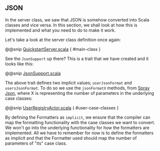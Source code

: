 JSON
----

In the server class, we saw that JSON is somehow converted into Scala classes and vice versa. In this section, we shall look at how this is implemented and what you need to do to make it work.

Let's take a look at the server class definition once again:

@@snip [QuickstartServer.scala]($g8src$/scala/com/lightbend/akka/http/sample/QuickstartServer.scala) { #main-class }

See the `JsonSupport` up there? This is a trait that we have created and it looks like this:

@@snip [JsonSupport.scala]($g8src$/scala/com/lightbend/akka/http/sample/JsonSupport.scala)

The above trait defines two implicit values; `userJsonFormat` and `usersJsonFormat`. To do so we use the `jsonFormatX` methods, from [Spray Json](https://github.com/spray/spray-json),  where X is representing the number of parameters in the underlying case classes:

@@snip [UserRegistryActor.scala]($g8src$/scala/com/lightbend/akka/http/sample/UserRegistryActor.scala) { #user-case-classes }

By defining the Formatters as `implicit`, we ensure that the compiler can map the formatting functionality with the case classes we want to convert. We won't go into the underlying functionality for how the formatters are implemented. All we have to remember for now is to define the formatters as implicit and that the Formatter used should map the number of parameters of "its" case class.
